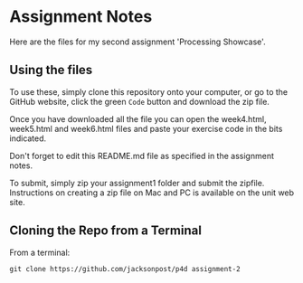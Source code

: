 # Assignment Notes 
Here are the files for my second assignment 'Processing Showcase'.

## Using the files
To use these, simply clone this repository onto your computer, or go to the GitHub website, click the green `Code` button and download the zip file.

Once you have downloaded all the file you can open the week4.html, week5.html and week6.html files and paste your exercise code in the bits indicated.

Don't forget to edit this README.md file as specified in the assignment notes.

To submit, simply zip your assignment1 folder and submit the zipfile.  Instructions on creating a zip file on Mac and PC is available on the unit web site.

## Cloning the Repo from a Terminal

From a terminal: 

`git clone https://github.com/jacksonpost/p4d assignment-2`

